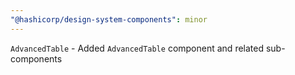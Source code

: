 ```yaml
---
"@hashicorp/design-system-components": minor
---
```


`AdvancedTable` - Added `AdvancedTable` component and related sub-components
